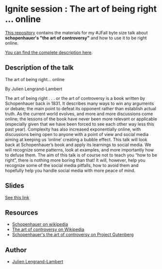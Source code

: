 # Ignite session : The art of being right ... online

[This repository](https://github.com/jlengrand/schopenhauer-jfall-ignite-2020) contains the materials for my #JFall byte size talk about **schopenhauer's "the art of controversy"** and how to use it to be right online.

[You can find the complete description here](https://jfall.nl/sessions/ignite-sessions/).

## Description of the talk 

The art of being right… online

By Julien Lengrand-Lambert

The art of being right . . . or the art of controversy is a book written by Schopenhauer back in 1831. It describes many ways to win any arguments or debate; the main point to defeat its opponent rather than establish actual truth. As the current world evolves, and more and more discussions come online; the lessons of the book have never been more relevant or applicable (especially given that we have been forced to see each other way less this past year). Complexity has also increased exponentially online, with discussions being open to anyone with a point of view and social media aiming at keeping us ‘online’ creating a bubble effect. This talk will look back at Schopenhauer’s book and apply its learnings to social media. We will recognize some patterns, look at examples, and more importantly how to defuse them. The aim of this talk is of course not to teach you “how to be right”, there is nothing more boring than that! It will, however, help you recognize some of the social media pitfalls, how to avoid them and hopefully help you handle social media with more peace of mind.

## Slides

[See this link](./twitter-being-right.pdf)

## Resources

* [Schopenhauer on wikipedia](https://en.wikipedia.org/wiki/Arthur_Schopenhauer)
* [The art of controversy on Wikipedia](https://en.wikipedia.org/wiki/The_Art_of_Being_Right)
* [Schopenhauer's the art of controversy on Project Gutenberg](http://www.gutenberg.org/ebooks/10731)

## Author 

* [Julien Lengrand-Lambert](https://twitter.com/jlengrand)